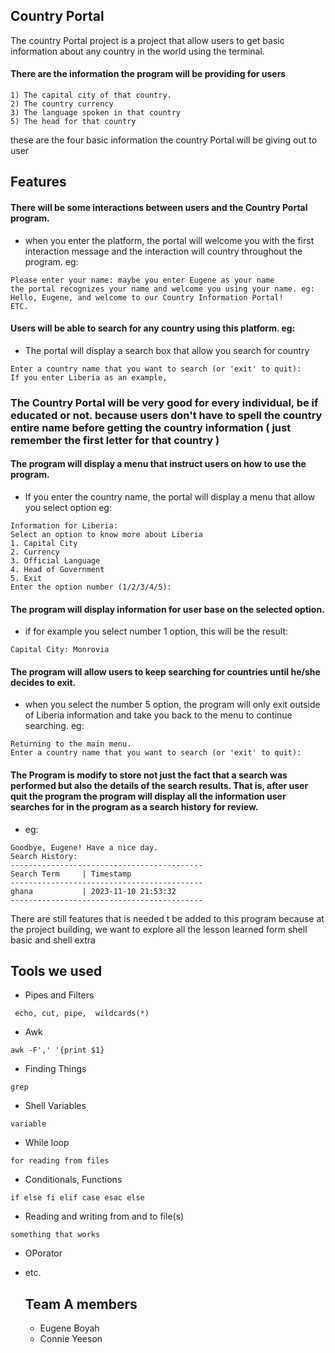 ## Country Portal
The country Portal project is a project that allow users to get basic
information about any country in the world using the terminal.

#### There are the information the program will be providing for users
~~~
1) The capital city of that country.
2) The country currency
3) The language spoken in that country
5) The head for that country
~~~
these are the four basic information the country Portal will be giving out to user

## Features 
#### There will be some interactions between users and the Country Portal program.
+ when you enter the platform, the portal will welcome you with the first interaction message and the interaction will country throughout the program. eg:
~~~
Please enter your name: maybe you enter Eugene as your name
the portal recognizes your name and welcome you using your name. eg:
Hello, Eugene, and welcome to our Country Information Portal!
ETC.
~~~
#### Users will be able to search for any country using this platform. eg:
+ The portal will display a search box that allow you search for country
~~~
Enter a country name that you want to search (or 'exit' to quit):
If you enter Liberia as an example,
~~~~
### The Country Portal will be very good for every individual, be if educated or not. because users don't have to spell the country entire name before getting the country information ( just remember the first letter for that country )

#### The program will display a menu that instruct users on how to use the program.
+ If you enter the country name, the portal will display a menu that allow you select option eg:
~~~
Information for Liberia:
Select an option to know more about Liberia
1. Capital City
2. Currency
3. Official Language
4. Head of Government
5. Exit
Enter the option number (1/2/3/4/5): 
~~~
#### The program will display information for user base on the selected option.
+ if for example you select number 1 option, this will be the result:
~~~
Capital City: Monrovia
~~~
#### The program will allow users to keep searching for countries until he/she decides to exit.
+ when you select the number 5 option, the program will only exit outside of Liberia information and take you back to the menu to continue searching. eg:
~~~
Returning to the main menu.
Enter a country name that you want to search (or 'exit' to quit):
~~~
#### The Program is modify to store not just the fact that a search was performed but also the details of the search results. That is, after user quit the program the program will display all the information user searches for in the program as a search history for review.
+ eg:
~~~
Goodbye, Eugene! Have a nice day.
Search History:
-------------------------------------------
Search Term     | Timestamp           
-------------------------------------------
ghana           | 2023-11-10 21:53:32 
-------------------------------------------
~~~
 There are still features that is needed t be added to this program because at the project building, we want to
  explore all the lesson learned form shell basic and shell extra
  
## Tools we used
+ Pipes and Filters
~~~
 echo, cut, pipe,  wildcards(*)
~~~
+ Awk
~~~
awk -F',' '{print $1}
~~~
+ Finding Things
~~~
grep
~~~
+ Shell Variables
~~~
variable
~~~
+ While loop
~~~
for reading from files
~~~
+ Conditionals, Functions
~~~
if else fi elif case esac else
~~~
+ Reading and writing from and to file(s)
~~~
something that works
~~~
+ OPorator
+ etc.

  ## Team A members
  + Eugene Boyah
  + Connie Yeeson
